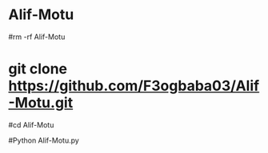 # Alif-Motu
#rm -rf Alif-Motu
# git clone https://github.com/F3ogbaba03/Alif-Motu.git

#cd Alif-Motu

#Python Alif-Motu.py
